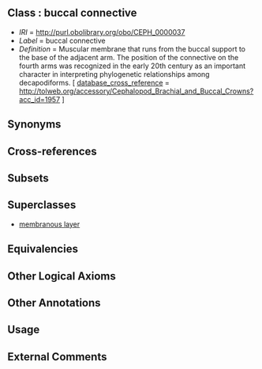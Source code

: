 
## Class : buccal connective

 * *IRI* = http://purl.obolibrary.org/obo/CEPH_0000037
 * *Label* = buccal connective
 * *Definition* = Muscular membrane that runs from the buccal support to the base of the adjacent arm. The position of the connective on the fourth arms was recognized in the early 20th century as an important character in interpreting phylogenetic relationships among decapodiforms. [ [database_cross_reference](../../ef/oboInOwl#hasDbXref.md) = http://tolweb.org/accessory/Cephalopod_Brachial_and_Buccal_Crowns?acc_id=1957 ]

## Synonyms


## Cross-references


## Subsets


## Superclasses

 * [membranous layer](../../UBERON/58/UBERON_0000158.md)

## Equivalencies


## Other Logical Axioms


## Other Annotations


## Usage


## External Comments

